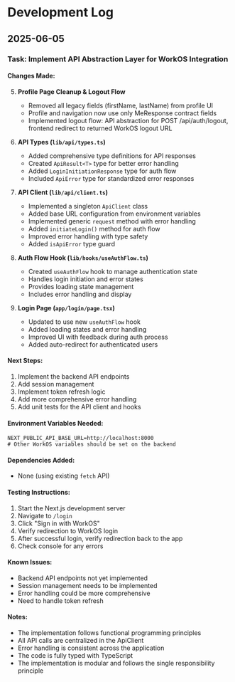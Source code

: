 # Development Log

## 2025-06-05

### Task: Implement API Abstraction Layer for WorkOS Integration

#### Changes Made:

5. **Profile Page Cleanup & Logout Flow**
   - Removed all legacy fields (firstName, lastName) from profile UI
   - Profile and navigation now use only MeResponse contract fields
   - Implemented logout flow: API abstraction for POST /api/auth/logout, frontend redirect to returned WorkOS logout URL

1. **API Types (`lib/api/types.ts`)**
   - Added comprehensive type definitions for API responses
   - Created `ApiResult<T>` type for better error handling
   - Added `LoginInitiationResponse` type for auth flow
   - Included `ApiError` type for standardized error responses

2. **API Client (`lib/api/client.ts`)**
   - Implemented a singleton `ApiClient` class
   - Added base URL configuration from environment variables
   - Implemented generic `request` method with error handling
   - Added `initiateLogin()` method for auth flow
   - Improved error handling with type safety
   - Added `isApiError` type guard

3. **Auth Flow Hook (`lib/hooks/useAuthFlow.ts`)**
   - Created `useAuthFlow` hook to manage authentication state
   - Handles login initiation and error states
   - Provides loading state management
   - Includes error handling and display

4. **Login Page (`app/login/page.tsx`)**
   - Updated to use new `useAuthFlow` hook
   - Added loading states and error handling
   - Improved UI with feedback during auth process
   - Added auto-redirect for authenticated users

#### Next Steps:
1. Implement the backend API endpoints
2. Add session management
3. Implement token refresh logic
4. Add more comprehensive error handling
5. Add unit tests for the API client and hooks

#### Environment Variables Needed:
```
NEXT_PUBLIC_API_BASE_URL=http://localhost:8000
# Other WorkOS variables should be set on the backend
```

#### Dependencies Added:
- None (using existing `fetch` API)

#### Testing Instructions:
1. Start the Next.js development server
2. Navigate to `/login`
3. Click "Sign in with WorkOS"
4. Verify redirection to WorkOS login
5. After successful login, verify redirection back to the app
6. Check console for any errors

#### Known Issues:
- Backend API endpoints not yet implemented
- Session management needs to be implemented
- Error handling could be more comprehensive
- Need to handle token refresh

#### Notes:
- The implementation follows functional programming principles
- All API calls are centralized in the ApiClient
- Error handling is consistent across the application
- The code is fully typed with TypeScript
- The implementation is modular and follows the single responsibility principle
